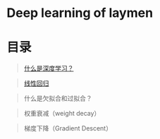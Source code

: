 # Deep learning of laymen

# 目录

> [什么是深度学习？](https://github.com/kebiao/deeplearning/blob/master/tutorial/getting_started.md)

> [线性回归](https://github.com/kebiao/deeplearning/blob/master/tutorial/linear_regression.md)

> 什么是欠拟合和过拟合？

> 权重衰减（weight decay）

> 梯度下降（Gradient Descent）
